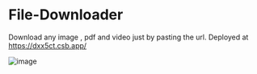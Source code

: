 # File-Downloader
Download any image , pdf and video just by pasting the url.
    Deployed at https://dxx5ct.csb.app/

![image](https://user-images.githubusercontent.com/85581658/172702239-6f6ced64-eac1-4fcc-a185-1929d51969d0.png)
